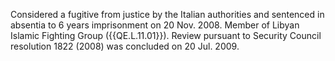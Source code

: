  Considered a fugitive from justice by the Italian authorities and sentenced in 
absentia to 6 years imprisonment on 20 Nov. 2008. Member of Libyan Islamic 
Fighting Group ({{QE.L.11.01}}). Review pursuant to Security Council resolution 
1822 (2008) was concluded on 20 Jul. 2009. 
